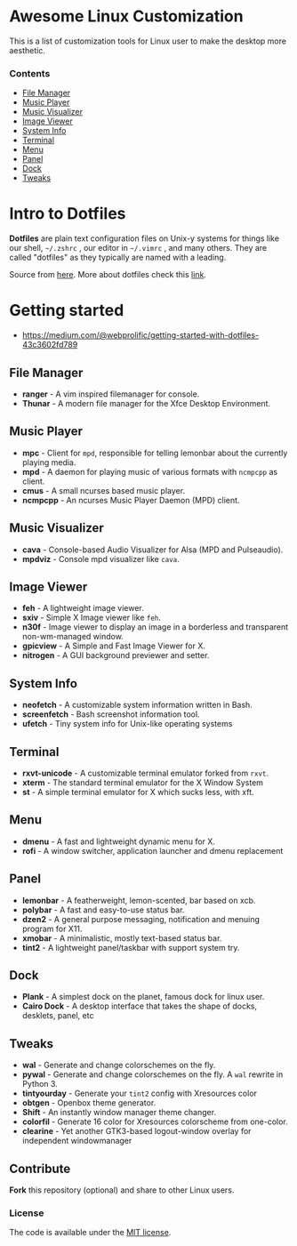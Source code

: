 # Awesome Linux Customization 

This is a list of customization tools for Linux user to make the desktop more aesthetic.

### Contents

  - [File Manager]($file-manager)
  - [Music Player](#music-player)
  - [Music Visualizer](#music-visualizer)
  - [Image Viewer](#image-viewer)
  - [System Info](#system-info)
  - [Terminal](#terminal)
  - [Menu](#menu)
  - [Panel](#panel)
  - [Dock](#dock)
  - [Tweaks](#tweaks)


# Intro to Dotfiles

**Dotfiles** are plain text configuration files on Unix-y systems for things like our shell, `~/.zshrc` , our editor in `~/.vimrc` , and many others. They are called "dotfiles" as they typically are named with a leading.

Source from [here](https://thoughtbot.com/upcase/videos/intro-to-dotfiles).
More about dotfiles check this [link](https://dotfiles.github.io/).

# Getting started

- https://medium.com/@webprolific/getting-started-with-dotfiles-43c3602fd789

## File Manager

- **ranger** - A vim inspired filemanager for console.
- **Thunar** - A modern file manager for the Xfce Desktop Environment.

## Music Player

- **mpc** - Client for `mpd`, responsible for telling lemonbar about the currently playing media.
- **mpd** - A daemon for playing music of various formats with `ncmpcpp` as client.
- **cmus** - A small ncurses based music player.
- **ncmpcpp** - An ncurses Music Player Daemon (MPD) client.

## Music Visualizer

- **cava** - Console-based Audio Visualizer for Alsa (MPD and Pulseaudio).
- **mpdviz** - Console mpd visualizer like `cava`.

## Image Viewer
 
- **feh** - A lightweight image viewer.
- **sxiv** - Simple X Image viewer like `feh`.
- **n30f** - Image viewer to display an image in a borderless and transparent non-wm-managed window.
- **gpicview** - A Simple and Fast Image Viewer for X.
- **nitrogen** - A GUI background previewer and setter.

## System Info

- **neofetch** - A customizable system information written in Bash.
- **screenfetch** - Bash screenshot information tool.
- **ufetch** - Tiny system info for Unix-like operating systems

## Terminal

- **rxvt-unicode** - A customizable terminal emulator forked from `rxvt`.
- **xterm** - The standard terminal emulator for the X Window System
- **st** - A simple terminal emulator for X which sucks less, with xft. 

## Menu

- **dmenu** - A fast and lightweight dynamic menu for X.
- **rofi** - A window switcher, application launcher and dmenu replacement

## Panel

- **lemonbar** - A featherweight, lemon-scented, bar based on xcb.
- **polybar** - A fast and easy-to-use status bar.
- **dzen2** - A general purpose messaging, notification and menuing program for X11. 
- **xmobar** - A minimalistic, mostly text-based status bar.
- **tint2** - A lightweight panel/taskbar with support system try.

## Dock

- **Plank** - A simplest dock on the planet, famous dock for linux user.
- **Cairo Dock** - A desktop interface that takes the shape of docks, desklets, panel, etc

## Tweaks

- **wal** - Generate and change colorschemes on the fly.
- **pywal** - Generate and change colorschemes on the fly. A `wal` rewrite in Python 3.  
- **tintyourday** - Generate your `tint2` config with Xresources color 
- **obtgen** - Openbox theme generator.
- **Shift** - An instantly window manager theme changer.
- **colorfil** - Generate 16 color for Xresources colorscheme from one-color.
- **clearine** - Yet another GTK3-based logout-window overlay for independent windowmanager 

## Contribute

**Fork** this repository (optional) and share to other Linux users.

### License

The code is available under the [MIT license](LICENSE).
